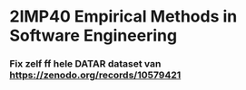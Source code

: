 # 2IMP40 Empirical Methods in Software Engineering

### Fix zelf ff hele DATAR dataset van https://zenodo.org/records/10579421
